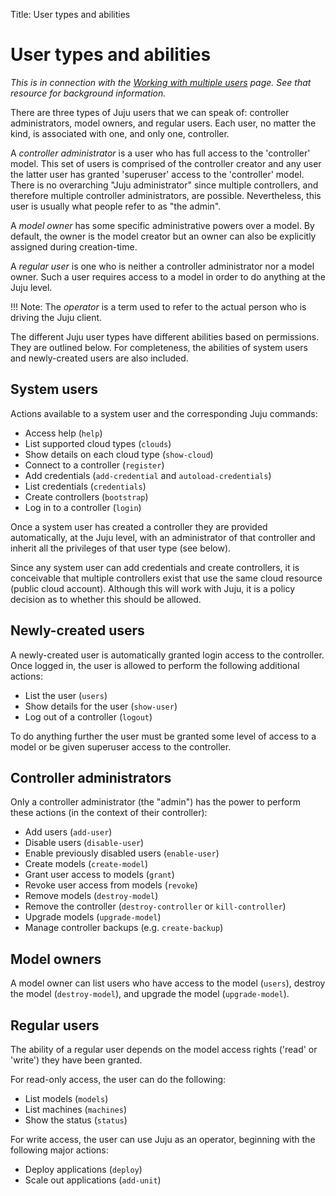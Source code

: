 Title: User types and abilities

# User types and abilities

*This is in connection with the [Working with multiple users][multiuser] page.
See that resource for background information.*

There are three types of Juju users that we can speak of: controller
administrators, model owners, and regular users. Each user, no matter the kind,
is associated with one, and only one, controller.

A *controller administrator* is a user who has full access to the 'controller'
model. This set of users is comprised of the controller creator and any user
the latter user has granted 'superuser' access to the 'controller' model.
There is no overarching "Juju administrator" since multiple controllers, and
therefore multiple controller administrators, are possible. Nevertheless, this
user is usually what people refer to as "the admin".

A *model owner* has some specific administrative powers over a model. By
default, the owner is the model creator but an owner can also be explicitly
assigned during creation-time.

A *regular user* is one who is neither a controller administrator nor a model
owner. Such a user requires access to a model in order to do anything at the
Juju level.

!!! Note:
    The *operator* is a term used to refer to the actual person who is driving
    the Juju client.

The different Juju user types have different abilities based on permissions.
They are outlined below. For completeness, the abilities of system users and
newly-created users are also included.

## System users

Actions available to a system user and the corresponding Juju commands:

 - Access help (`help`)
 - List supported cloud types (`clouds`)
 - Show details on each cloud type (`show-cloud`)
 - Connect to a controller (`register`)
 - Add credentials (`add-credential` and `autoload-credentials`)
 - List credentials (`credentials`)
 - Create controllers (`bootstrap`)
 - Log in to a controller (`login`)

Once a system user has created a controller they are provided automatically, at
the Juju level, with an administrator of that controller and inherit all the
privileges of that user type (see below).

Since any system user can add credentials and create controllers, it is
conceivable that multiple controllers exist that use the same cloud resource
(public cloud account). Although this will work with Juju, it is a policy
decision as to whether this should be allowed.

## Newly-created users

A newly-created user is automatically granted login access to the controller.
Once logged in, the user is allowed to perform the following additional
actions:

 - List the user (`users`)
 - Show details for the user (`show-user`)
 - Log out of a controller (`logout`)

To do anything further the user must be granted some level of access to a model
or be given superuser access to the controller.

## Controller administrators

Only a controller administrator (the "admin") has the power to perform these
actions (in the context of their controller):

 - Add users (`add-user`)
 - Disable users (`disable-user`)
 - Enable previously disabled users (`enable-user`)
 - Create models (`create-model`)
 - Grant user access to models (`grant`)
 - Revoke user access from models (`revoke`)
 - Remove models (`destroy-model`)
 - Remove the controller (`destroy-controller` or `kill-controller`)
 - Upgrade models (`upgrade-model`)
 - Manage controller backups (e.g. `create-backup`)

## Model owners

A model owner can list users who have access to the model (`users`), destroy
the model (`destroy-model`), and upgrade the model (`upgrade-model`).

## Regular users

The ability of a regular user depends on the model access rights ('read' or
'write') they have been granted.

For read-only access, the user can do the following:

 - List models (`models`)
 - List machines (`machines`)
 - Show the status (`status`)

For write access, the user can use Juju as an operator, beginning with the
following major actions:

 - Deploy applications (`deploy`)
 - Scale out applications (`add-unit`)


<!-- LINKS -->

[multiuser]: ./multiuser.md
